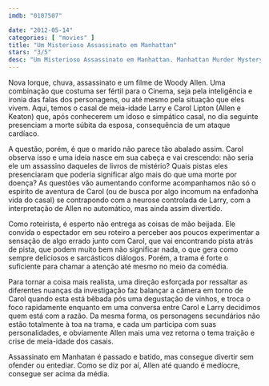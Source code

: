 ```yaml
---
imdb: "0107507"

date: "2012-05-14"
categories: [ "movies" ]
title: "Um Misterioso Assassinato em Manhattan"
stars: "3/5"
desc: "Um Misterioso Assassinato em Manhattan. Manhattan Murder Mystery (USA, 1993). Dirigido por Woody Allen. Escrito por Woody Allen, Marshall Brickman. Com Woody Allen, Diane Keaton, Jerry Adler, Lynn Cohen, Ron Rifkin, Joy Behar, William Addy, John Doumanian, Sylvia Kauders."
---
```

Nova Iorque, chuva, assassinato e um filme de Woody Allen. Uma combinação que costuma ser fértil para o Cinema, seja pela inteligência e ironia das falas dos personagens, ou até mesmo pela situação que eles vivem. Aqui, temos o casal de meia-idade Larry e Carol Lipton (Allen e Keaton) que, após conhecerem um idoso e simpático casal, no dia seguinte presenciam a morte súbita da esposa, consequência de um ataque cardíaco.

A questão, porém, é que o marido não parece tão abalado assim. Carol observa isso e uma ideia nasce em sua cabeça e vai crescendo: não seria ele um assassino daqueles de livros de mistério? Quais pistas eles presenciaram que poderia significar algo mais do que uma morte por doença? As questões vão aumentando conforme acompanhamos não só o espírito de aventura de Carol (ou de busca por algo incomum na enfadonha vida do casal) se contrapondo com a neurose controlada de Larry, com a interpretação de Allen no automático, mas ainda assim divertido.

Como roteirista, é esperto não entrega as coisas de mão beijada. Ele convida o espectador em seu roteiro a perceber aos poucos experimentar a sensação de algo errado junto com Carol, que vai encontrando pista atrás de pista, que podem muito bem não significar nada, o que gera como sempre deliciosos e sarcásticos diálogos. Porém, a trama é forte o suficiente para chamar a atenção até mesmo no meio da comédia.

Para tornar a coisa mais realista, uma direção esforçada por ressaltar as diferentes nuanças da investigação faz balançar a câmera em torno de Carol quando esta está bêbada pós uma degustação de vinhos, e troca o foco rapidamente enquanto em uma conversa entre Carol e Larry decidimos quem está com a razão. Da mesma forma, os personagens secundários não estão totalmente à toa na trama, e cada um participa com suas personalidades, e obviamente Allen mais uma vez retorna o tema traição e crise de meia-idade dos casais.

Assassinato em Manhatan é passado e batido, mas consegue divertir sem ofender ou entediar. Como se diz por aí, Allen até quando é medíocre, consegue ser acima da média.

